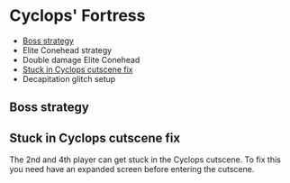 # Cyclops' Fortress

- [Boss strategy](#boss)
- Elite Conehead strategy
- Double damage Elite Conehead
- [Stuck in Cyclops cutscene fix](#cutscenefix)
- Decapitation glitch setup

## <a name="boss"></a>Boss strategy

## <a name="cutscenefix"></a>Stuck in Cyclops cutscene fix

The 2nd and 4th player can get stuck in the Cyclops cutscene.
To fix this you need have an expanded screen before entering the cutscene.
